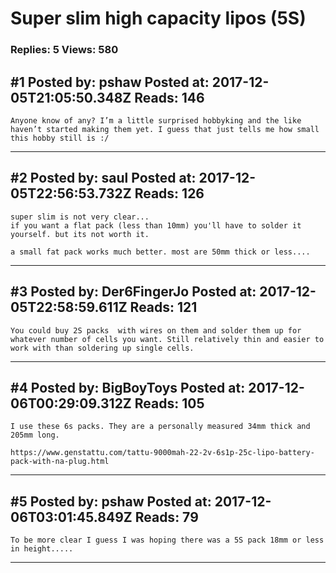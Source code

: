 # Super slim high capacity lipos (5S)

### Replies: 5 Views: 580

## \#1 Posted by: pshaw Posted at: 2017-12-05T21:05:50.348Z Reads: 146

```
Anyone know of any? I’m a little surprised hobbyking and the like haven’t started making them yet. I guess that just tells me how small this hobby still is :/
```

---
## \#2 Posted by: saul Posted at: 2017-12-05T22:56:53.732Z Reads: 126

```
super slim is not very clear...
if you want a flat pack (less than 10mm) you'll have to solder it yourself. but its not worth it.

a small fat pack works much better. most are 50mm thick or less....
```

---
## \#3 Posted by: Der6FingerJo Posted at: 2017-12-05T22:58:59.611Z Reads: 121

```
You could buy 2S packs  with wires on them and solder them up for whatever number of cells you want. Still relatively thin and easier to work with than soldering up single cells.
```

---
## \#4 Posted by: BigBoyToys Posted at: 2017-12-06T00:29:09.312Z Reads: 105

```
I use these 6s packs. They are a personally measured 34mm thick and 205mm long.

https://www.genstattu.com/tattu-9000mah-22-2v-6s1p-25c-lipo-battery-pack-with-na-plug.html
```

---
## \#5 Posted by: pshaw Posted at: 2017-12-06T03:01:45.849Z Reads: 79

```
To be more clear I guess I was hoping there was a 5S pack 18mm or less in height.....
```

---
